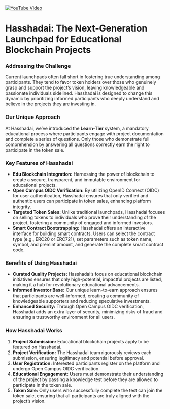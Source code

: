 [![YouTube Video](https://img.youtube.com/vi/8vA9lJFJ0Qk/0.jpg)](https://www.youtube.com/watch?v=8vA9lJFJ0Qk)

# Hasshadai: The Next-Generation Launchpad for Educational Blockchain Projects

### Addressing the Challenge
Current launchpads often fall short in fostering true understanding among participants. They tend to favor token holders over those who genuinely grasp and support the project’s vision, leaving knowledgeable and passionate individuals sidelined. Hasshadai is designed to change this dynamic by prioritizing informed participants who deeply understand and believe in the projects they are investing in.

### Our Unique Approach
At Hasshadai, we’ve introduced the **Learn-Tier** system, a mandatory educational process where participants engage with project documentation and complete a series of questions. Only those who demonstrate full comprehension by answering all questions correctly earn the right to participate in the token sale.

### Key Features of Hasshadai

- **Edu Blockchain Integration:** Harnessing the power of blockchain to create a secure, transparent, and immutable environment for educational projects.
- **Open Campus OIDC Verification:** By utilizing OpenID Connect (OIDC) for user authentication, Hasshadai ensures that only verified and authentic users can participate in token sales, enhancing platform integrity.
- **Targeted Token Sales:** Unlike traditional launchpads, Hasshadai focuses on selling tokens to individuals who prove their understanding of the project, fostering a community of engaged and informed investors.
- **Smart Contract Bootstrapping:** Hasshadai offers an interactive interface for building smart contracts. Users can select the contract type (e.g., ERC20 or ERC721), set parameters such as token name, symbol, and premint amount, and generate the complete smart contract code.

### Benefits of Using Hasshadai

- **Curated Quality Projects:** Hasshadai’s focus on educational blockchain initiatives ensures that only high-potential, impactful projects are listed, making it a hub for revolutionary educational advancements.
- **Informed Investor Base:** Our unique learn-to-earn approach ensures that participants are well-informed, creating a community of knowledgeable supporters and reducing speculative investments.
- **Enhanced Security:** Through Open Campus OIDC verification, Hasshadai adds an extra layer of security, minimizing risks of fraud and ensuring a trustworthy environment for all users.

### How Hasshadai Works

1. **Project Submission:** Educational blockchain projects apply to be featured on Hasshadai.
2. **Project Verification:** The Hasshadai team rigorously reviews each submission, ensuring legitimacy and potential before approval.
3. **User Registration:** Interested participants register on the platform and undergo Open Campus OIDC verification.
4. **Educational Engagement:** Users must demonstrate their understanding of the project by passing a knowledge test before they are allowed to participate in the token sale.
5. **Token Sale:** Only users who successfully complete the test can join the token sale, ensuring that all participants are truly aligned with the project’s vision.